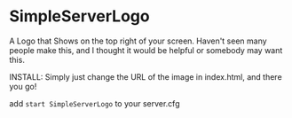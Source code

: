 # SimpleServerLogo
A Logo that Shows on the top right of your screen. Haven't seen many people make this, and I thought it would be helpful or somebody may want this.


INSTALL:
Simply just change the URL of the image in index.html, and there you go!

add `start SimpleServerLogo` to your server.cfg
